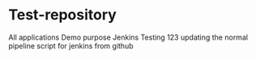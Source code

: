 # Test-repository
All applications Demo purpose
Jenkins Testing 123
updating the normal pipeline script for jenkins from github
